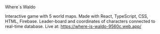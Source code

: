 Where`s Waldo

Interactive game with 5 world maps.
Made with React, TypeScript, CSS, HTML, Firebase.
Leader-board and coordinates of characters connected to real-time database.
Live at: https://where-is-waldo-9560c.web.app/
